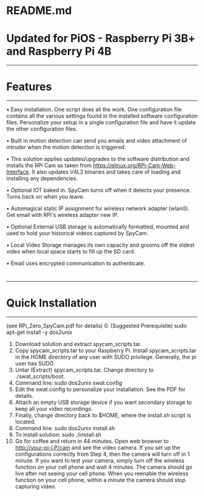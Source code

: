 # README.md
# Updated for PiOS - Raspberry Pi 3B+ and Raspberry Pi 4B
--------------------------------------------------
# Features
--------------------------------------------------
•	Easy installation. One script does all the work. One configuration file contains all the various settings found in the installed software configuration files. Personalize your setup in a single configuration file and have it update the other configuration files.

•	Built in motion detection can send you emails and video attachment of intruder when the motion detection is triggered. 

•	This solution applies updates/upgrades to the software distribution and installs the RPi Cam as taken from https://elinux.org/RPi-Cam-Web-Interface. It also updates V4L2 binaries and takes care of loading and installing any dependencies.

•	Optional IOT baked in. SpyCam turns off when it detects your presence. Turns back on when you leave.

•	Automagical static IP assignment for wireless network adapter (wlan0). Get email with RPi's wireless adapter new IP.

•	Optional External USB storage is automatically formatted, mounted and used to hold your historical videos captured by SpyCam.

•	Local Video Storage manages its own capacity and grooms off the oldest video when local space starts to fill up the SD card.

•	Email uses encrypted communication to authenticate. 

#
--------------------------------------------------
# Quick Installation
--------------------------------------------------
(see RPi_Zero_SpyCam.pdf for details)
0. (Suggested Prerequisite) sudo apt-get install -y dos2unix 
1. Download solution and extract spycam_scripts.tar.
2. Copy spycam_scripts.tar to your Raspberry Pi. Install spycam_scripts.tar in the HOME directory of any user with SUDO privilege. Generally, the pi user has SUDO.
3. Untar (Extract) spycam_scripts.tar. Change directory to ./swat_scripts/boot.
4. Command line: sudo dos2unix swat.config
5. Edit the swat.config to personalize your installation. See the PDF for details.
6. Attach an empty USB storage device if you want secondary storage to keep all your video recordings. 
7. Finally, change directory back to $HOME, where the install.sh script is located.
8. Command line: sudo dos2unix install.sh
9. To install solution: sudo ./install.sh 
10. Go for coffee and return in 44 minutes. Open web browser to http://your-pi-I.P/cam and see the video camera. If you set up the configurations correctly from Step 4, then the camera will turn off in 1 minute. If you want to test your camera, simply turn off the wireless function on your cell phone and wait 4 minutes. The camera should go live after not seeing your cell phone. When you reenable the wireless function on your cell phone, within a minute the camera should stop capturing video.
